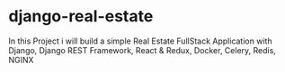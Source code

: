 # django-real-estate
In this Project i will build a simple Real Estate FullStack Application with Django, Django REST Framework, React &amp; Redux, Docker, Celery, Redis, NGINX
